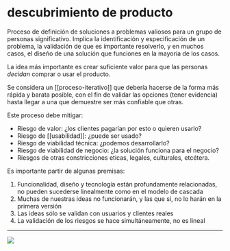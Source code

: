 # descubrimiento de producto
Proceso de definición de soluciones a problemas valiosos para un grupo de personas significativo. Implica la identificación y especificación de un problema, la validación de que es importante resolverlo, y en muchos casos, el diseño de una solución que funciones en la mayoría de los casos.

La idea más importante es crear suficiente valor para que las personas *decidan* comprar o usar el producto.

Se considera un [[proceso-iterativo]] que debería hacerse de la forma más rápida y barata posible, con el fin de validar las opciones (tener evidencia) hasta llegar a una que demuestre ser más confiable que otras.

Este proceso debe mitigar:

- Riesgo de valor: ¿los clientes pagarían por esto o quieren usarlo?
- Riesgo de [[usabilidad]]: ¿puede ser usado?
- Riesgo de viabilidad técnica: ¿podemos desarrollarlo?
- Riesgo de viabilidad de negocio: ¿la solución funciona para el negocio?
- Riesgos de otras constricciones eticas, legales, culturales, etcétera.

Es importante partir de algunas premisas:

1. Funcionalidad, diseño y tecnología están profundamente relacionadas, no pueden sucederse linealmente como en el modelo de cascada
2. Muchas de nuestras ideas no funcionarán, y las que sí, no lo harán en la primera versión
3. Las ideas sólo se validan con usuarios y clientes reales
4. La validación de los riesgos se hace simultáneamente, no es lineal

---
![](https://pdmethods.com/wp-content/uploads/2019/02/Initial-Product-Discovery-Diagram-BW.png)
